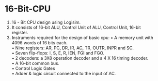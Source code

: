 # 16-Bit-CPU

1. 16 - Bit CPU design using Logisim.
2. It consists of 16-bit ALU, Control Unit of ALU, Control Unit, 16-bit register.
3. Instruments required for the design of basic cpu:
    •	A memory unit with 4096 words of 16 bits each.  
    •	Nine registers: AR, PC, DR, IR, AC, TR, OUTR, INPR and SC.  
    •	Seven flip-flops: I, S, E, R, IEN, FGI and FGO.  
    •	2 decoders: a 3X8 operation decoder and a 4 X 16 timing decoder.  
    •	A 16-bit common bus.  
    •	Control Logic Gates  
    •	Adder & logic circuit connected to the input of AC.  
